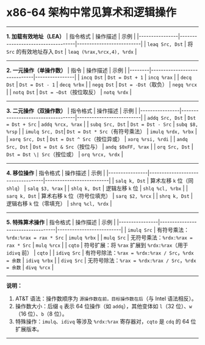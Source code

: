 # x86-64 架构中常见算术和逻辑操作

---

**1. 加载有效地址（LEA）**
| 指令格式       | 操作描述                          | 示例                     |
|----------------|-----------------------------------|--------------------------|
| `leaq Src, Dst` | 将 `Src` 的有效地址存入 `Dst`      | `leaq (%rax,%rcx,4), %rdx` |

---

**2. 一元操作（单操作数）**
| 指令   | 操作描述                     | 示例           |
|--------|------------------------------|----------------|
| `incq Dst` | `Dst = Dst + 1`              | `incq %rax`    |
| `decq Dst` | `Dst = Dst - 1`              | `decq %rbx`    |
| `negq Dst` | `Dst = -Dst`（取负）         | `negq %rcx`    |
| `notq Dst` | `Dst = ~Dst`（按位取反）     | `notq %rdx`    |

---

**3. 二元操作（双操作数）**
| 指令格式       | 操作描述                          | 示例                     |
|----------------|-----------------------------------|--------------------------|
| `addq Src, Dst` | `Dst = Dst + Src`                | `addq %rcx, %rax`       |
| `subq Src, Dst` | `Dst = Dst - Src`                | `subq $8, %rsp`         |
| `imulq Src, Dst`| `Dst = Dst * Src`（有符号乘法）  | `imulq %rdx, %rbx`      |
| `xorq Src, Dst` | `Dst = Dst ^ Src`（按位异或）    | `xorq %rsi, %rdi`       |
| `andq Src, Dst` | `Dst = Dst & Src`（按位与）      | `andq $0xFF, %rax`      |
| `orq Src, Dst`  | `Dst = Dst \| Src`（按位或）     | `orq %rcx, %rdx`        |

---

**4. 移位操作**
| 指令格式       | 操作描述                          | 示例                     |
|----------------|-----------------------------------|--------------------------|
| `salq k, Dst`  | 算术左移 `k` 位（同 `shlq`）      | `salq $3, %rax`         |
| `shlq k, Dst`  | 逻辑左移 `k` 位                   | `shlq %cl, %rbx`        |
| `sarq k, Dst`  | 算术右移 `k` 位（符号位填充）      | `sarq $2, %rcx`         |
| `shrq k, Dst`  | 逻辑右移 `k` 位（零填充）         | `shrq %cl, %rdx`        |

---

**5. 特殊算术操作**
| 指令格式       | 操作描述                          | 示例                     |
|----------------|-----------------------------------|--------------------------|
| `imulq Src`    | 有符号乘法：`%rdx:%rax = rax * Src` | `imulq %rbx`            |
| `mulq Src`     | 无符号乘法：`%rdx:%rax = rax * Src` | `mulq %rcx`             |
| `cqto`         | 符号扩展：将 `%rax` 扩展到 `%rdx:%rax`（用于 `idivq` 前） | `cqto` |
| `idivq Src`    | 有符号除法：`%rax = %rdx:%rax / Src`，`%rdx = 余数` | `idivq %rbx` |
| `divq Src`     | 无符号除法：`%rax = %rdx:%rax / Src`，`%rdx = 余数` | `divq %rcx` |

---

**说明：**
1. AT&T 语法：操作数顺序为 `源操作数在前，目标操作数在后`（与 Intel 语法相反）。
2. 操作数大小：后缀 `q` 表示 64 位操作（如 `addq`），其他变体如 `l`（32 位）、`w`（16 位）、`b`（8 位）。
3. 特殊操作：`imulq`、`idivq` 等涉及 `%rdx:%rax` 寄存器对，`cqto` 是 `cdq` 的 64 位扩展版本。

--- 
